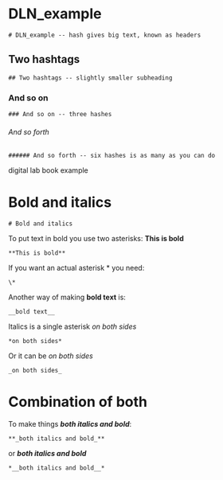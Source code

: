 # DLN_example
```
# DLN_example -- hash gives big text, known as headers
```

## Two hashtags
```
## Two hashtags -- slightly smaller subheading
```

### And so on
```
### And so on -- three hashes
```

###### And so forth
```
###### And so forth -- six hashes is as many as you can do
```

digital lab book example

# Bold and italics
```
# Bold and italics
```

To put text in bold you use two asterisks: **This is bold**
```
**This is bold**
```
If you want an actual asterisk \* you need:
```
\*
```

Another way of making __bold text__ is:
```
__bold text__
```

Italics is a single asterisk *on both sides*
```
*on both sides*
```
Or it can be _on both sides_
```
_on both sides_
```

# Combination of both
To make things **_both italics and bold_**:
```
**_both italics and bold_**
```
or
*__both italics and bold__*
```
*__both italics and bold__*
```
